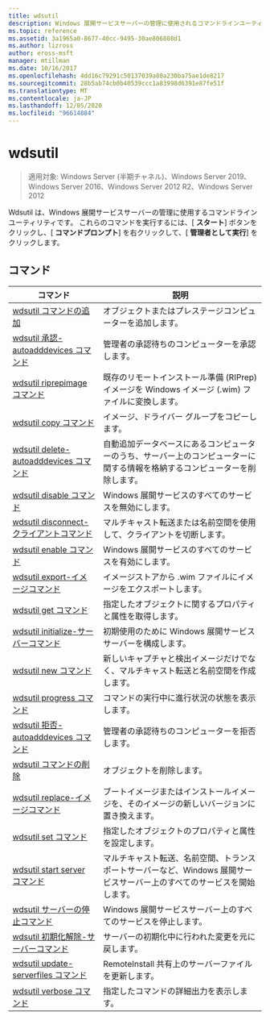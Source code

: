 ```yaml
---
title: wdsutil
description: Windows 展開サービスサーバーの管理に使用されるコマンドラインユーティリティである wdsutil のリファレンス記事です。
ms.topic: reference
ms.assetid: 3a1965a0-8677-40cc-9495-30ae806808d1
ms.author: lizross
author: eross-msft
manager: mtillman
ms.date: 10/16/2017
ms.openlocfilehash: 4dd16c79291c50137039a80a230ba75ae1de8217
ms.sourcegitcommit: 28b5ab74cb0b40539ccc1a83998d6391e87fe51f
ms.translationtype: MT
ms.contentlocale: ja-JP
ms.lasthandoff: 12/05/2020
ms.locfileid: "96614884"
---
```

# <a name="wdsutil"></a>wdsutil

> 適用対象: Windows Server (半期チャネル)、Windows Server 2019、Windows Server 2016、Windows Server 2012 R2、Windows Server 2012

Wdsutil は、Windows 展開サービスサーバーの管理に使用するコマンドラインユーティリティです。 これらのコマンドを実行するには、[ **スタート**] ボタンをクリックし、[ **コマンドプロンプト**] を右クリックして、[ **管理者として実行**] をクリックします。

## <a name="commands"></a>コマンド

|コマンド|説明|
|------|--------|
|[wdsutil コマンドの追加](wdsutil-add.md)|オブジェクトまたはプレステージコンピューターを追加します。|
|[wdsutil 承認-autoadddevices コマンド](wdsutil-approve-autoadddevices.md)|管理者の承認待ちのコンピューターを承認します。|
|[wdsutil riprepimage コマンド](wdsutil-convert-riprepimage.md)|既存のリモートインストール準備 (RIPrep) イメージを Windows イメージ (.wim) ファイルに変換します。|
|[wdsutil copy コマンド](wdsutil-copy.md)|イメージ、ドライバー グループをコピーします。|
|[wdsutil delete-autoadddevices コマンド](wdsutil-delete-autoadddevices.md)|自動追加データベースにあるコンピューターのうち、サーバー上のコンピューターに関する情報を格納するコンピューターを削除します。|
|[wdsutil disable コマンド](wdsutil-disable.md)|Windows 展開サービスのすべてのサービスを無効にします。|
|[wdsutil disconnect-クライアントコマンド](wdsutil-disconnect-client.md)|マルチキャスト転送または名前空間を使用して、クライアントを切断します。|
|[wdsutil enable コマンド](wdsutil-enable.md)|Windows 展開サービスのすべてのサービスを有効にします。|
|[wdsutil export-イメージコマンド](wdsutil-export-image.md)|イメージストアから .wim ファイルにイメージをエクスポートします。|
|[wdsutil get コマンド](wdsutil-get.md)|指定したオブジェクトに関するプロパティと属性を取得します。|
|[wdsutil initialize-サーバーコマンド](wdsutil-initialize-server.md)|初期使用のために Windows 展開サービスサーバーを構成します。|
|[wdsutil new コマンド](wdsutil-new.md)|新しいキャプチャと検出イメージだけでなく、マルチキャスト転送と名前空間を作成します。|
|[wdsutil progress コマンド](wdsutil-progress.md)|コマンドの実行中に進行状況の状態を表示します。|
|[wdsutil 拒否-autoadddevices コマンド](wdsutil-reject-autoadddevices.md)|管理者の承認待ちのコンピューターを拒否します。|
|[wdsutil コマンドの削除](wdsutil-remove.md)|オブジェクトを削除します。|
|[wdsutil replace-イメージコマンド](wdsutil-replace-image.md)|ブートイメージまたはインストールイメージを、そのイメージの新しいバージョンに置き換えます。|
|[wdsutil set コマンド](wdsutil-set.md)|指定したオブジェクトのプロパティと属性を設定します。|
|[wdsutil start server コマンド](wdsutil-start-server.md)|マルチキャスト転送、名前空間、トランスポートサーバーなど、Windows 展開サービスサーバー上のすべてのサービスを開始します。|
|[wdsutil サーバーの停止コマンド](wdsutil-stop-server.md)|Windows 展開サービスサーバー上のすべてのサービスを停止します。|
|[wdsutil 初期化解除-サーバーコマンド](wdsutil-uninitialize-server.md)|サーバーの初期化中に行われた変更を元に戻します。|
|[wdsutil update-serverfiles コマンド](wdsutil-update-serverfiles.md)|RemoteInstall 共有上のサーバーファイルを更新します。|
|[wdsutil verbose コマンド](wdsutil-verbose.md)|指定したコマンドの詳細出力を表示します。|

